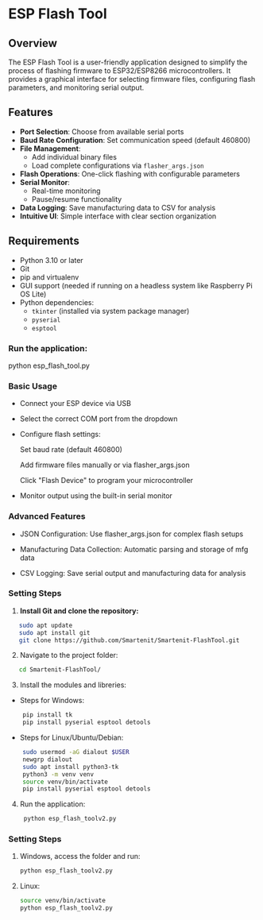 # ESP Flash Tool

## Overview

The ESP Flash Tool is a user-friendly application designed to simplify the process of flashing firmware to ESP32/ESP8266 microcontrollers. It provides a graphical interface for selecting firmware files, configuring flash parameters, and monitoring serial output.

## Features

- **Port Selection**: Choose from available serial ports
- **Baud Rate Configuration**: Set communication speed (default 460800)
- **File Management**: 
  - Add individual binary files
  - Load complete configurations via `flasher_args.json`
- **Flash Operations**: One-click flashing with configurable parameters
- **Serial Monitor**: 
  - Real-time monitoring
  - Pause/resume functionality
- **Data Logging**: Save manufacturing data to CSV for analysis
- **Intuitive UI**: Simple interface with clear section organization

## Requirements

- Python 3.10 or later
- Git
- pip and virtualenv
- GUI support (needed if running on a headless system like Raspberry Pi OS Lite)
- Python dependencies:
  - `tkinter` (installed via system package manager)
  - `pyserial`
  - `esptool`

### Run the application:

python esp_flash_tool.py

### Basic Usage
- Connect your ESP device via USB

- Select the correct COM port from the dropdown

- Configure flash settings:

  Set baud rate (default 460800)

  Add firmware files manually or via flasher_args.json

  Click "Flash Device" to program your microcontroller

- Monitor output using the built-in serial monitor

### Advanced Features
-  JSON Configuration: Use flasher_args.json for complex flash setups

-  Manufacturing Data Collection: Automatic parsing and storage of mfg data

-  CSV Logging: Save serial output and manufacturing data for analysis

### Setting Steps

1. **Install Git and clone the repository:**
   
```bash
   sudo apt update
   sudo apt install git
   git clone https://github.com/Smartenit/Smartenit-FlashTool.git
 ```
2. Navigate to the project folder:
```bash
   cd Smartenit-FlashTool/
 ```
3. Install the modules and libreries:
   
- Steps for Windows:
```bash
    pip install tk
    pip install pyserial esptool detools
 ```
   - Steps for Linux/Ubuntu/Debian:
```bash
    sudo usermod -aG dialout $USER 
    newgrp dialout
    sudo apt install python3-tk 
    python3 -m venv venv 
    source venv/bin/activate
    pip install pyserial esptool detools
 ```
4. Run the application:
   ```bash
    python esp_flash_toolv2.py
    ```
### Setting Steps
1. Windows, access the folder and run:
      ```bash
    python esp_flash_toolv2.py
    ```
3. Linux:
      ```bash
    source venv/bin/activate
    python esp_flash_toolv2.py
    ```
